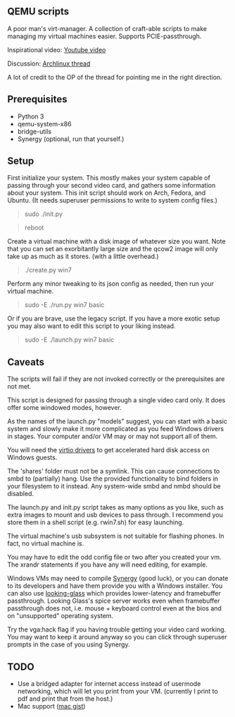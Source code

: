 ## QEMU scripts

A poor man's virt-manager.  A collection of craft-able scripts to make 
managing my virtual machines easier.  Supports PCIE-passthrough.

Inspirational video: [Youtube video]

Discussion: [Archlinux thread]

A lot of credit to the OP of the thread for pointing me in the right 
direction.

## Prerequisites

* Python 3
* qemu-system-x86
* bridge-utils
* Synergy (optional, run that yourself.)

## Setup

First initialize your system.  This mostly makes your system capable of
passing through your second video card, and gathers some information about
your system.  This init script should work on Arch, Fedora, and Ubuntu.  (It
needs superuser permissions to write to system config files.)

>sudo ./init.py

>reboot

Create a virtual machine with a disk image of whatever size you want.  Note 
that you can set an exorbitantly large size and the qcow2 image will only
take up as much as it stores. (with a little overhead.)

>./create.py win7

Perform any minor tweaking to its json config as needed, then run your
virtual machine.

>sudo -E ./run.py win7 basic

Or if you are brave, use the legacy script.  If you have a more exotic setup
you may also want to edit this script to your liking instead.

>sudo -E ./launch.py win7 basic

## Caveats

The scripts will fail if they are not invoked correctly or the prerequisites
are not met.

This script is designed for passing through a single video card only.  It
does offer some windowed modes, however.

As the names of the launch.py "models" suggest, you can start with a basic
system and slowly make it more complicated as you feed Windows drivers in
stages.  Your computer and/or VM may or may not support all of them.

You will need the [virtio drivers] to get accelerated hard disk access on
Windows guests.

The 'shares' folder must not be a symlink.  This can cause connections to
smbd to (partially) hang.  Use the provided functionality to bind folders in
your filesystem to it instead.  Any system-wide smbd and nmbd should be
disabled.

The launch.py and init.py script takes as many options as you like, such as
extra images to mount and usb devices to pass through.  I recommend you store
them in a shell script (e.g. rwin7.sh) for easy launching.

The virtual machine's usb subsystem is not suitable for flashing phones.  In
fact, no virtual machine is.

You may have to edit the odd config file or two after you created your vm.
The xrandr statements if you have any will need editing, for example.

Windows VMs may need to compile [Synergy] (good luck), or you can donate
to its developers and have them provide you with a Windows installer.  You
can also use [looking-glass] which provides lower-latency and framebuffer
passthrough.  Looking Glass's spice server works even when framebuffer
passthrough does not, i.e. mouse + keyboard control even at the bios and on
"unsupported" operating system.

Try the vga:hack flag if you having trouble getting your video card working.
You may want to keep it around anyway so you can click through superuser
prompts in the case of you using Synergy.

## TODO

* Use a bridged adapter for internet access instead of usermode networking,
which will let you print from your VM. (currently I print to pdf and print
that from the host.)
* Mac support ([mac gist])

[Youtube video]:https://www.youtube.com/watch?v=37D2bRsthfI
[Archlinux thread]:https://bbs.archlinux.org/viewtopic.php?id=162768
[virtio drivers]:http://www.linux-kvm.org/page/WindowsGuestDrivers/Download_Drivers
[synergy]:http://synergy-project.org/
[looking-glass]:https://looking-glass.hostfission.com/
[mac gist]:https://gist.github.com/cmdrkotori/d4f78cd814e185b820b19f938392d58a

